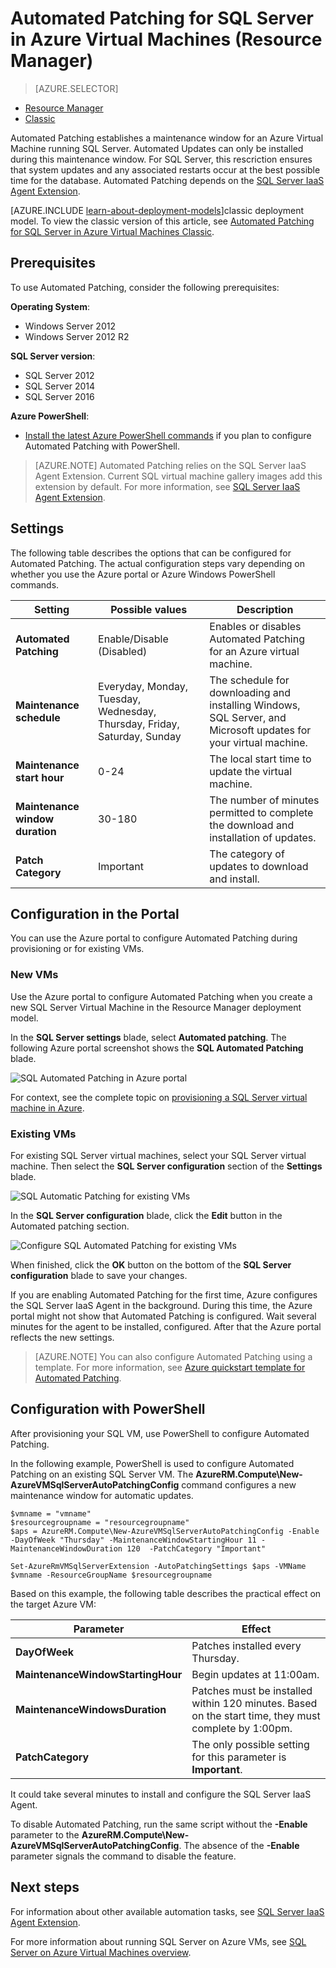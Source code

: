 <properties
    pageTitle="Automated Patching for SQL Server VMs (Resource Manager) | Microsoft Azure"
    description="Explains the Automated Patching feature for SQL Server Virtual Machines running in Azure using Resource Manager."
    services="virtual-machines-windows"
    documentationCenter="na"
    authors="rothja"
    manager="jhubbard"
    editor=""
    tags="azure-resource-manager"/>
<tags
    ms.service="virtual-machines-windows"
    ms.devlang="na"
    ms.topic="article"
    ms.tgt_pltfrm="vm-windows-sql-server"
    ms.workload="infrastructure-services"
    ms.date="08/19/2016"
    ms.author="jroth" />

# <a name="automated-patching-for-sql-server-in-azure-virtual-machines-resource-manager"></a>Automated Patching for SQL Server in Azure Virtual Machines (Resource Manager)

> [AZURE.SELECTOR]
- [Resource Manager](virtual-machines-windows-sql-automated-patching.md)
- [Classic](virtual-machines-windows-classic-sql-automated-patching.md)

Automated Patching establishes a maintenance window for an Azure Virtual Machine running SQL Server. Automated Updates can only be installed during this maintenance window. For SQL Server, this rescriction ensures that system updates and any associated restarts occur at the best possible time for the database. Automated Patching depends on the [SQL Server IaaS Agent Extension](virtual-machines-windows-sql-server-agent-extension.md).

[AZURE.INCLUDE [learn-about-deployment-models](../../includes/learn-about-deployment-models-rm-include.md)]classic deployment model. To view the classic version of this article, see [Automated Patching for SQL Server in Azure Virtual Machines Classic](virtual-machines-windows-classic-sql-automated-patching.md).

## <a name="prerequisites"></a>Prerequisites

To use Automated Patching, consider the following prerequisites:

**Operating System**:

- Windows Server 2012
- Windows Server 2012 R2

**SQL Server version**:

- SQL Server 2012
- SQL Server 2014
- SQL Server 2016

**Azure PowerShell**:

- [Install the latest Azure PowerShell commands](../powershell-install-configure.md) if you plan to configure Automated Patching with PowerShell.

>[AZURE.NOTE] Automated Patching relies on the SQL Server IaaS Agent Extension. Current SQL virtual machine gallery images add this extension by default. For more information, see [SQL Server IaaS Agent Extension](virtual-machines-windows-sql-server-agent-extension.md).

## <a name="settings"></a>Settings

The following table describes the options that can be configured for Automated Patching. The actual configuration steps vary depending on whether you use the Azure portal or Azure Windows PowerShell commands.

|Setting|Possible values|Description|
|---|---|---|
|**Automated Patching**|Enable/Disable (Disabled)|Enables or disables Automated Patching for an Azure virtual machine.|
|**Maintenance schedule**|Everyday, Monday, Tuesday, Wednesday, Thursday, Friday, Saturday, Sunday|The schedule for downloading and installing Windows, SQL Server, and Microsoft updates for your virtual machine.|
|**Maintenance start hour**|0-24|The local start time to update the virtual machine.|
|**Maintenance window duration**|30-180|The number of minutes permitted to complete the download and installation of updates.|
|**Patch Category**|Important|The category of updates to download and install.|

## <a name="configuration-in-the-portal"></a>Configuration in the Portal
You can use the Azure portal to configure Automated Patching during provisioning or for existing VMs.

### <a name="new-vms"></a>New VMs
Use the Azure portal to configure Automated Patching when you create a new SQL Server Virtual Machine in the Resource Manager deployment model.

In the **SQL Server settings** blade, select **Automated patching**. The following Azure portal screenshot shows the **SQL Automated Patching** blade.

![SQL Automated Patching in Azure portal](./media/virtual-machines-windows-sql-automated-patching/azure-sql-arm-patching.png)

For context, see the complete topic on [provisioning a SQL Server virtual machine in Azure](virtual-machines-windows-portal-sql-server-provision.md).

### <a name="existing-vms"></a>Existing VMs
For existing SQL Server virtual machines, select your SQL Server virtual machine. Then select the **SQL Server configuration** section of the **Settings** blade.

![SQL Automatic Patching for existing VMs](./media/virtual-machines-windows-sql-automated-patching/azure-sql-rm-patching-existing-vms.png)

In the **SQL Server configuration** blade, click the **Edit** button in the Automated patching section.

![Configure SQL Automated Patching for existing VMs](./media/virtual-machines-windows-sql-automated-patching/azure-sql-rm-patching-configuration.png)

When finished, click the **OK** button on the bottom of the **SQL Server configuration** blade to save your changes.

If you are enabling Automated Patching for the first time, Azure configures the SQL Server IaaS Agent in the background. During this time, the Azure portal might not show that Automated Patching is configured. Wait several minutes for the agent to be installed, configured. After that the Azure portal reflects the new settings.

>[AZURE.NOTE] You can also configure Automated Patching using a template. For more information, see [Azure quickstart template for Automated Patching](https://github.com/Azure/azure-quickstart-templates/tree/master/101-vm-sql-existing-autopatching-update).

## <a name="configuration-with-powershell"></a>Configuration with PowerShell

After provisioning your SQL VM, use PowerShell to configure Automated Patching.

In the following example, PowerShell is used to configure Automated Patching on an existing SQL Server VM. The **AzureRM.Compute\New-AzureVMSqlServerAutoPatchingConfig** command configures a new maintenance window for automatic updates.

    $vmname = "vmname"
    $resourcegroupname = "resourcegroupname"
    $aps = AzureRM.Compute\New-AzureVMSqlServerAutoPatchingConfig -Enable -DayOfWeek "Thursday" -MaintenanceWindowStartingHour 11 -MaintenanceWindowDuration 120  -PatchCategory "Important"

    Set-AzureRmVMSqlServerExtension -AutoPatchingSettings $aps -VMName $vmname -ResourceGroupName $resourcegroupname

Based on this example, the following table describes the practical effect on the target Azure VM:

|Parameter|Effect|
|---|---|
|**DayOfWeek**|Patches installed every Thursday.|
|**MaintenanceWindowStartingHour**|Begin updates at 11:00am.|
|**MaintenanceWindowsDuration**|Patches must be installed within 120 minutes. Based on the start time, they must complete by 1:00pm.|
|**PatchCategory**|The only possible setting for this parameter is **Important**.|

It could take several minutes to install and configure the SQL Server IaaS Agent.

To disable Automated Patching, run the same script without the **-Enable** parameter to the **AzureRM.Compute\New-AzureVMSqlServerAutoPatchingConfig**. The absence of the **-Enable** parameter signals the command to disable the feature.

## <a name="next-steps"></a>Next steps

For information about other available automation tasks, see [SQL Server IaaS Agent Extension](virtual-machines-windows-sql-server-agent-extension.md).

For more information about running SQL Server on Azure VMs, see [SQL Server on Azure Virtual Machines overview](virtual-machines-windows-sql-server-iaas-overview.md).
